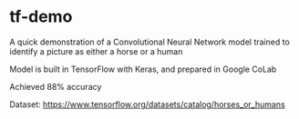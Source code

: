 # tf-demo

A quick demonstration of a Convolutional Neural Network model trained to identify a picture as either a horse or a human

Model is built in TensorFlow with Keras, and prepared in Google CoLab

Achieved 88% accuracy

Dataset: https://www.tensorflow.org/datasets/catalog/horses_or_humans
